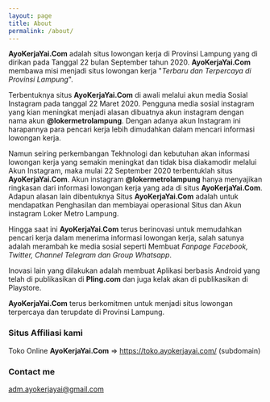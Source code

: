 ```yaml
---
layout: page
title: About
permalink: /about/
---
```


**AyoKerjaYai.Com** adalah situs lowongan kerja di Provinsi Lampung yang di dirikan pada Tanggal 22 bulan September tahun 2020. **AyoKerjaYai.Com** membawa misi menjadi situs lowongan kerja "_Terbaru dan Terpercaya di Provinsi Lampung_".

Terbentuknya situs **AyoKerjaYai.Com** di awali melalui akun media Sosial Instagram pada  tanggal 22 Maret 2020.  Pengguna media sosial instagram yang kian meningkat menjadi alasan dibuatnya akun instagram dengan nama akun **@lokermetrolampung**. Dengan adanya akun Instagram ini harapannya para pencari kerja lebih dimudahkan dalam mencari informasi lowongan kerja.

Namun seiring perkembangan Tekhnologi dan kebutuhan akan informasi lowongan kerja yang semakin meningkat dan tidak bisa diakamodir melalui Akun Instagram, maka mulai 22 September 2020 terbentuklah situs **AyoKerjaYai.Com**. Akun instagram **@lokermetrolampung** hanya menyajikan ringkasan dari informasi lowongan kerja yang ada di situs **AyoKerjaYai.Com**.  Adapun alasan lain dibentuknya Situs **AyoKerjaYai.Com** adalah untuk mendapatkan Penghasilan dan membiayai operasional Situs dan Akun instagram Loker Metro Lampung.

Hingga saat ini **AyoKerjaYai.Com** terus berinovasi untuk memudahkan pencari kerja dalam menerima informasi lowongan kerja, salah satunya adalah merambah ke media sosial seperti Membuat _Fanpage Facebook, Twitter,  Channel Telegram dan Group Whatsapp_.

Inovasi lain yang dilakukan adalah membuat Aplikasi berbasis Android yang telah di publikasikan di **Pling.com** dan juga kelak akan di publikasikan di Playstore.

**AyoKerjaYai.Com** terus berkomitmen untuk menjadi situs lowongan terpercaya dan terupdate di Provinsi Lampung.

### Situs Affiliasi kami

Toko Online **AyoKerjaYai.Com** => https://toko.ayokerjayai.com/ (subdomain)

### Contact me

[adm.ayokerjayai@gmail.com](mailto:adm.ayokerjayai@gmail.com)
